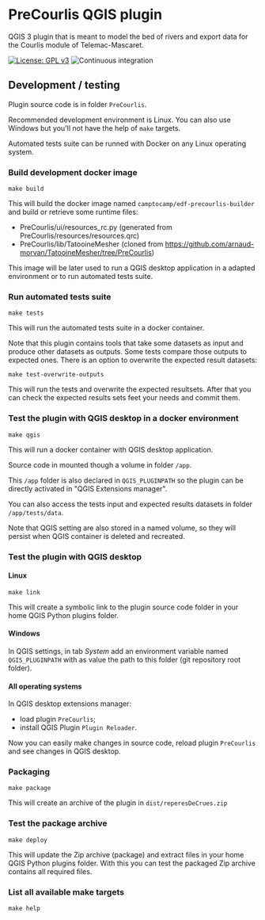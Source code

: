 # PreCourlis QGIS plugin

QGIS 3 plugin that is meant to model the bed of rivers and export data for the
Courlis module of Telemac-Mascaret.

[![License: GPL v3](https://img.shields.io/badge/License-GPLv3-blue.svg)](LICENSE.md)
![Continuous integration](https://github.com/msecher/PreCourlis/workflows/Continuous%20integration/badge.svg)

## Development / testing

Plugin source code is in folder `PreCourlis`.

Recommended development environment is Linux.
You can also use Windows but you'll not have the help of `make` targets.

Automated tests suite can be runned with Docker on any Linux operating system.

### Build development docker image

``````````
make build
``````````

This will build the docker image named `camptocamp/edf-precourlis-builder` and
build or retrieve some runtime files:
- PreCourlis/ui/resources_rc.py  (generated from PreCourlis/resources/resources.qrc)
- PreCourlis/lib/TatooineMesher  (cloned from https://github.com/arnaud-morvan/TatooineMesher/tree/PreCourlis)

This image will be later used to run a QGIS desktop application in a adapted
environment or to run automated tests suite.

### Run automated tests suite

``````````
make tests
``````````

This will run the automated tests suite in a docker container.

Note that this plugin contains tools that take some datasets as input
and produce other datasets as outputs.
Some tests compare those outputs to expected ones.
There is an option to overwrite the expected result datasets:

```````````````````````````
make test-overwrite-outputs
```````````````````````````

This will run the tests and overwrite the expected resultsets.
After that you can check the expected results sets feet your needs and commit them.

### Test the plugin with QGIS desktop in a docker environment

`````````
make qgis
`````````

This will run a docker container with QGIS desktop application.

Source code in mounted though a volume in folder `/app`.

This `/app` folder is also declared in `QGIS_PLUGINPATH` so the plugin can be
directly activated in "QGIS Extensions manager".

You can also access the tests input and expected results datasets in folder
`/app/tests/data`.

Note that QGIS setting are also stored in a named volume, so they will persist
when QGIS container is deleted and recreated.

### Test the plugin with QGIS desktop

#### Linux

`````````
make link
`````````

This will create a symbolic link to the plugin source code folder in your home
QGIS Python plugins folder.

#### Windows

In QGIS settings, in tab *System* add an environment variable named
`QGIS_PLUGINPATH` with as value the path to this folder (git repository root folder).

#### All operating systems

In QGIS desktop extensions manager:

- load plugin `PreCourlis`;
- install QGIS Plugin `Plugin Reloader`.

Now you can easily make changes in source code, reload plugin `PreCourlis` and
see changes in QGIS desktop.

### Packaging

````````````
make package
````````````

This will create an archive of the plugin in `dist/reperesDeCrues.zip`

### Test the package archive

```````````
make deploy
```````````

This will update the Zip archive (package) and extract files in your home QGIS
Python plugins folder.
With this you can test the packaged Zip archive contains all required files.

### List all available make targets

`````````
make help
`````````
